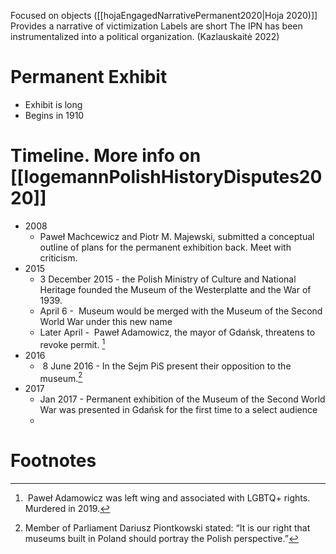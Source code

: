 Focused on objects ([[hojaEngagedNarrativePermanent2020|Hoja 2020)]]
Provides a narrative of victimization 
Labels are short 
The IPN has been instrumentalized into a political organization. (Kazlauskaitė 2022)
# Permanent Exhibit 
* Exhibit is long
* Begins in 1910

# Timeline. More info on [[logemannPolishHistoryDisputes2020]]
* 2008 
	* Paweł Machcewicz and Piotr M. Majewski, submitted a conceptual outline of plans for the permanent exhibition back. Meet with criticism. 
* 2015
	* 3 December 2015 - the Polish Ministry of Culture and National Heritage founded the Museum of the Westerplatte and the War of 1939. 
	* April 6 -  Museum would be merged with the Museum of the Second World War under this new name
	* Later April -  Paweł Adamowicz, the mayor of Gdańsk, threatens to revoke permit. [^1]
* 2016
	*  8 June 2016 - In the Sejm PiS present their opposition to the museum.[^2]
* 2017 
	* Jan 2017 - Permanent exhibition of the Museum of the Second World War was presented in Gdańsk for the first time to a select audience
	* 
# Footnotes

[^1]:  Paweł Adamowicz was left wing and associated with LGBTQ+ rights. Murdered in 2019. 
[^2]: Member of Parliament Dariusz Piontkowski stated: “It is our right that museums built in Poland should portray the Polish perspective.”